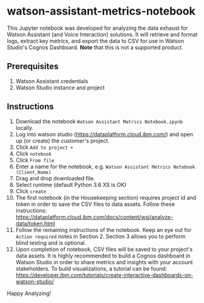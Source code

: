 # watson-assistant-metrics-notebook
This Jupyter notebook was developed for analyzing the data exhaust for Watson Assistant (and Voice Interaction) solutions. It will retrieve and format logs, extract key metrics, and export the data to CSV for use in Watson Studio's Cognos Dashboard. **Note** that this is not a supported product.

## Prerequisites
1. Watson Assistant credentials
2. Watson Studio instance and project

## Instructions
1. Download the notebook `Watson Assistant Metrics Notebook.ipynb` locally.
2. Log into watson studio (https://dataplatform.cloud.ibm.com/) and open up (or create) the customer's project.
3. Click `Add to project +`
4. Click `notebook`
5. Click `From file`
6. Enter a name for the notebook, e.g. `Watson Assistant Metrics Notebook (Client_Name)`
7. Drag and drop downloaded file. 
8. Select runtime (default Python 3.6 XS is OK)
9. Click `create`
10. The first notebook (in the Housekeeping section) requires project id and token in order to save the CSV files to data assets. Follow these instructions: https://dataplatform.cloud.ibm.com/docs/content/wsj/analyze-data/token.html
11. Follow the remaining instructions of the notebook. Keep an eye out for `Action required` notes in Section 2. Section 3 allows you to perform blind testing and is optional. 
12. Upon completion of notebook, CSV files will be saved to your project's data assets. It is highly recommended to build a Cognos dashboard in Watson Studio in order to share metrics and insights with your account stakeholders. To build visualizations, a tutorial can be found: https://developer.ibm.com/tutorials/create-interactive-dashboards-on-watson-studio/

Happy Analyzing!
